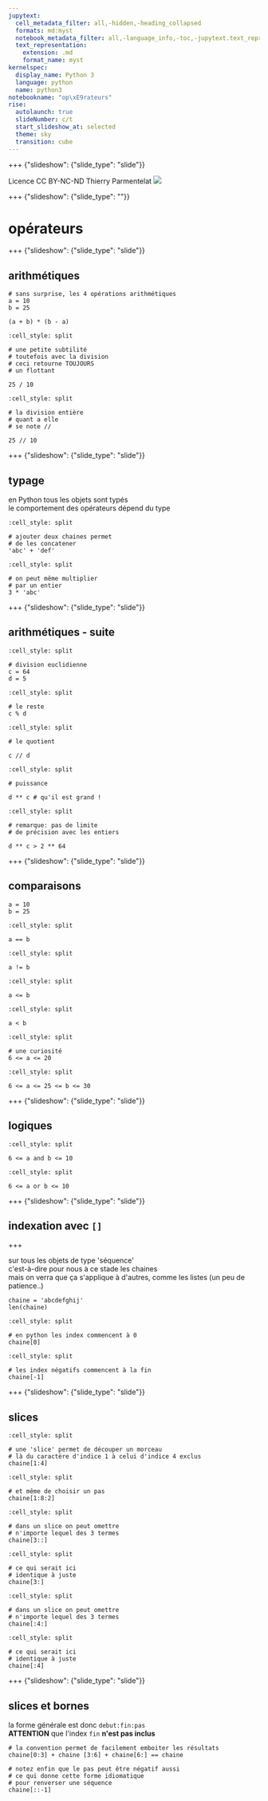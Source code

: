 ```yaml
---
jupytext:
  cell_metadata_filter: all,-hidden,-heading_collapsed
  formats: md:myst
  notebook_metadata_filter: all,-language_info,-toc,-jupytext.text_representation.jupytext_version,-jupytext.text_representation.format_version
  text_representation:
    extension: .md
    format_name: myst
kernelspec:
  display_name: Python 3
  language: python
  name: python3
notebookname: "op\xE9rateurs"
rise:
  autolaunch: true
  slideNumber: c/t
  start_slideshow_at: selected
  theme: sky
  transition: cube
---
```


+++ {"slideshow": {"slide_type": "slide"}}

<div class="licence">
<span>Licence CC BY-NC-ND</span>
<span>Thierry Parmentelat</span>
<span><img src="media/inria-25-alpha.png" /></span>
</div>

+++ {"slideshow": {"slide_type": ""}}

# opérateurs

+++ {"slideshow": {"slide_type": "slide"}}

## arithmétiques

```{code-cell} ipython3
# sans surprise, les 4 opérations arithmétiques
a = 10
b = 25

(a + b) * (b - a)
```

```{code-cell} ipython3
:cell_style: split

# une petite subtilité 
# toutefois avec la division
# ceci retourne TOUJOURS 
# un flottant

25 / 10
```

```{code-cell} ipython3
:cell_style: split

# la division entière 
# quant a elle 
# se note //

25 // 10
```

+++ {"slideshow": {"slide_type": "slide"}}

## typage

en Python tous les objets sont typés  
le comportement des opérateurs dépend du type

```{code-cell} ipython3
:cell_style: split

# ajouter deux chaines permet
# de les concatener
'abc' + 'def' 
```

```{code-cell} ipython3
:cell_style: split

# on peut même multiplier 
# par un entier
3 * 'abc'
```

+++ {"slideshow": {"slide_type": "slide"}}

## arithmétiques - suite

```{code-cell} ipython3
:cell_style: split

# division euclidienne
c = 64
d = 5
```

```{code-cell} ipython3
:cell_style: split

# le reste 
c % d
```

```{code-cell} ipython3
:cell_style: split

# le quotient

c // d
```

```{code-cell} ipython3
:cell_style: split

# puissance

d ** c # qu'il est grand !
```

```{code-cell} ipython3
:cell_style: split

# remarque: pas de limite 
# de précision avec les entiers

d ** c > 2 ** 64
```

+++ {"slideshow": {"slide_type": "slide"}}

## comparaisons

```{code-cell} ipython3
a = 10
b = 25
```

```{code-cell} ipython3
:cell_style: split

a == b
```

```{code-cell} ipython3
:cell_style: split

a != b
```

```{code-cell} ipython3
:cell_style: split

a <= b
```

```{code-cell} ipython3
:cell_style: split

a < b
```

```{code-cell} ipython3
:cell_style: split

# une curiosité
6 <= a <= 20
```

```{code-cell} ipython3
:cell_style: split

6 <= a <= 25 <= b <= 30
```

+++ {"slideshow": {"slide_type": "slide"}}

## logiques

```{code-cell} ipython3
:cell_style: split

6 <= a and b <= 10
```

```{code-cell} ipython3
:cell_style: split

6 <= a or b <= 10
```

+++ {"slideshow": {"slide_type": "slide"}}

## indexation avec `[]`

+++

sur tous les objets de type 'séquence'  
c'est-à-dire pour nous à ce stade les chaines  
mais on verra que ça s'applique à d'autres, comme les listes (un peu de patience..)

```{code-cell} ipython3
chaine = 'abcdefghij'
len(chaine)
```

```{code-cell} ipython3
:cell_style: split

# en python les index commencent à 0
chaine[0]
```

```{code-cell} ipython3
:cell_style: split

# les index négatifs commencent à la fin
chaine[-1]
```

+++ {"slideshow": {"slide_type": "slide"}}

## slices

```{code-cell} ipython3
:cell_style: split

# une 'slice' permet de découper un morceau
# là du caractère d'indice 1 à celui d'indice 4 exclus
chaine[1:4]
```

```{code-cell} ipython3
:cell_style: split

# et même de choisir un pas
chaine[1:8:2]
```

```{code-cell} ipython3
:cell_style: split

# dans un slice on peut omettre
# n'importe lequel des 3 termes
chaine[3::]
```

```{code-cell} ipython3
:cell_style: split

# ce qui serait ici 
# identique à juste
chaine[3:]
```

```{code-cell} ipython3
:cell_style: split

# dans un slice on peut omettre
# n'importe lequel des 3 termes
chaine[:4:]
```

```{code-cell} ipython3
:cell_style: split

# ce qui serait ici 
# identique à juste
chaine[:4]
```

+++ {"slideshow": {"slide_type": "slide"}}

## slices et bornes

la forme générale est donc `debut:fin:pas`  
**ATTENTION** que l'index `fin` **n'est pas inclus**

```{code-cell} ipython3
# la convention permet de facilement emboiter les résultats
chaine[0:3] + chaine [3:6] + chaine[6:] == chaine
```

```{code-cell} ipython3
# notez enfin que le pas peut être négatif aussi
# ce qui donne cette forme idiomatique
# pour renverser une séquence
chaine[::-1]
```
